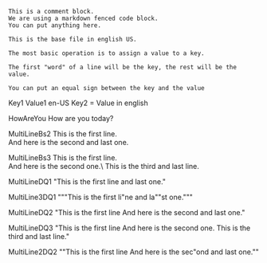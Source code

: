 ﻿
``` comment
This is a comment block.
We are using a markdown fenced code block.
You can put anything here.

This is the base file in english US.

The most basic operation is to assign a value to a key.

The first "word" of a line will be the key, the rest will be the value.

You can put an equal sign between the key and the value
```

Key1 Value1 en-US
Key2 = Value in english

HowAreYou How are you today?

MultiLineBs2 This is the first line. \
            And here is the second and last one.

MultiLineBs3 This is the first line. \
            And here is the second one.\ 
            This is the third and last line.

MultiLineDQ1 "This is the first line and last one."

MultiLine3DQ1 """This is the first li"ne and la""st one."""

MultiLineDQ2 "This is the first line 
            And here is the second and last one."

MultiLineDQ3 "This is the first line 
            And here is the second one.
            This is the third and last line."

MultiLine2DQ2 ""This is the first line 
            And here is the sec"ond and last one.""

